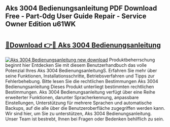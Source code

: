 ## Aks 3004 Bedienungsanleitung PDF Download Free - Part-0dg User Guide Repair - Service Owner Edition u61WK

# <h2><a href="http://df4i1z0.blite.top/?on=Aks+3004+Bedienungsanleitung">🔗Download 👉🔴 Aks 3004 Bedienungsanleitung</a></h2>

[![Aks 3004 Bedienungsanleitung new download](https://i.imgur.com/lujVjoI.png)](http://df4i1z0.blite.top/?on=Aks+3004+Bedienungsanleitung)
Produktbeherrschung beginnt hier Entdecken Sie mit diesem Benutzerhandbuch das volle Potenzial Ihres Aks 3004 BedienungsanleitungS. Erfahren Sie mehr über seine Funktionen, Installationsschritte, Betriebsverfahren und Tipps zur Fehlerbehebung. Bitte lesen Sie die rechtlichen Bestimmungen Aks 3004 Bedienungsanleitung Dieses Produkt unterliegt bestimmten rechtlichen Bestimmungen. Aks 3004 Bedienungsanleitung verfügt über eine Reihe erweiterter Funktionen, darunter Spracherkennung, anpassbare Einstellungen, Unterstützung für mehrere Sprachen und automatische Backups, auf die alle über die Benutzeroberfläche zugegriffen werden kann. Wir sind hier, um Sie zu unterstützen, Aks 3004 Bedienungsanleitung. Unser Team ist bestrebt, Ihnen bei Fragen oder Bedenken behilflich zu sein.
